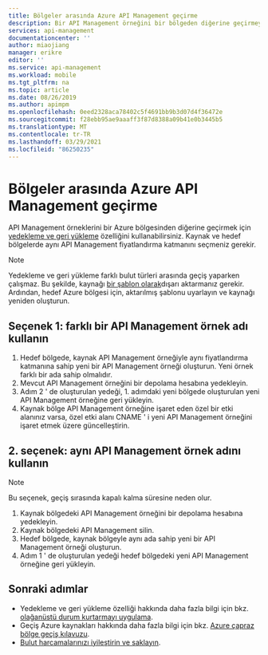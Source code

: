```yaml
---
title: Bölgeler arasında Azure API Management geçirme
description: Bir API Management örneğini bir bölgeden diğerine geçirmeyi öğrenin.
services: api-management
documentationcenter: ''
author: miaojiang
manager: erikre
editor: ''
ms.service: api-management
ms.workload: mobile
ms.tgt_pltfrm: na
ms.topic: article
ms.date: 08/26/2019
ms.author: apimpm
ms.openlocfilehash: 0eed2328aca78402c5f4691bb9b3d07d4f36472e
ms.sourcegitcommit: f28ebb95ae9aaaff3f87d8388a09b41e0b3445b5
ms.translationtype: MT
ms.contentlocale: tr-TR
ms.lasthandoff: 03/29/2021
ms.locfileid: "86250235"
---
```

# <a name="how-to-migrate-azure-api-management-across-regions"></a>Bölgeler arasında Azure API Management geçirme
API Management örneklerini bir Azure bölgesinden diğerine geçirmek için [yedekleme ve geri yükleme](api-management-howto-disaster-recovery-backup-restore.md) özelliğini kullanabilirsiniz. Kaynak ve hedef bölgelerde aynı API Management fiyatlandırma katmanını seçmeniz gerekir. 

> [!NOTE]
> Yedekleme ve geri yükleme farklı bulut türleri arasında geçiş yaparken çalışmaz. Bu şekilde, kaynağı [bir şablon olarak](../azure-resource-manager/management/manage-resource-groups-portal.md#export-resource-groups-to-templates)dışarı aktarmanız gerekir. Ardından, hedef Azure bölgesi için, aktarılmış şablonu uyarlayın ve kaynağı yeniden oluşturun. 

## <a name="option-1-use-a-different-api-management-instance-name"></a>Seçenek 1: farklı bir API Management örnek adı kullanın

1. Hedef bölgede, kaynak API Management örneğiyle aynı fiyatlandırma katmanına sahip yeni bir API Management örneği oluşturun. Yeni örnek farklı bir ada sahip olmalıdır. 
1. Mevcut API Management örneğini bir depolama hesabına yedekleyin.
1. Adım 2 ' de oluşturulan yedeği, 1. adımdaki yeni bölgede oluşturulan yeni API Management örneğine geri yükleyin.
1. Kaynak bölge API Management örneğine işaret eden özel bir etki alanınız varsa, özel etki alanı CNAME ' i yeni API Management örneğini işaret etmek üzere güncelleştirin. 


## <a name="option-2-use-the-same-api-management-instance-name"></a>2. seçenek: aynı API Management örnek adını kullanın

> [!NOTE]
> Bu seçenek, geçiş sırasında kapalı kalma süresine neden olur.

1. Kaynak bölgedeki API Management örneğini bir depolama hesabına yedekleyin.
1. Kaynak bölgedeki API Management silin. 
1. Hedef bölgede, kaynak bölgeyle aynı ada sahip yeni bir API Management örneği oluşturun.
1. Adım 1 ' de oluşturulan yedeği hedef bölgedeki yeni API Management örneğine geri yükleyin.  


## <a name="next-steps"></a><a name="next-steps"> </a>Sonraki adımlar
* Yedekleme ve geri yükleme özelliği hakkında daha fazla bilgi için bkz. [olağanüstü durum kurtarmayı uygulama](api-management-howto-disaster-recovery-backup-restore.md).
* Geçiş Azure kaynakları hakkında daha fazla bilgi için bkz. [Azure çapraz bölge geçiş kılavuzu](https://github.com/Azure/Azure-Migration-Guidance).
* [Bulut harcamalarınızı iyileştirin ve saklayın](../cost-management-billing/costs/quick-acm-cost-analysis.md?WT.mc_id=costmanagementcontent_docsacmhorizontal_-inproduct-learn).

